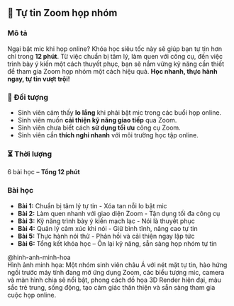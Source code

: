 ## 📌 Tự tin Zoom họp nhóm

### Mô tả  
Ngại bật mic khi họp online? Khóa học siêu tốc này sẽ giúp bạn tự tin hơn chỉ trong **12 phút**. Từ việc chuẩn bị tâm lý, làm quen với công cụ, đến việc trình bày ý kiến một cách thuyết phục, bạn sẽ nắm vững kỹ năng cần thiết để tham gia Zoom họp nhóm một cách hiệu quả. **Học nhanh, thực hành ngay, tự tin vượt trội!**

### 🎯 Đối tượng  
- Sinh viên cảm thấy **lo lắng** khi phải bật mic trong các buổi họp online.
- Sinh viên muốn **cải thiện kỹ năng giao tiếp** qua Zoom.
- Sinh viên chưa biết cách **sử dụng tối ưu** công cụ Zoom.
- Sinh viên cần **thích nghi nhanh** với môi trường học tập online.

### ⏳ Thời lượng  
6 bài học – **Tổng 12 phút**

### Bài học  
- **Bài 1:** Chuẩn bị tâm lý tự tin - Xóa tan nỗi lo bật mic  
- **Bài 2:** Làm quen nhanh với giao diện Zoom - Tận dụng tối đa công cụ  
- **Bài 3:** Kỹ năng trình bày ý kiến mạch lạc - Nói là thuyết phục  
- **Bài 4:** Quản lý cảm xúc khi nói - Giữ bình tĩnh, nâng cao tự tin  
- **Bài 5:** Thực hành nói thử - Phản hồi và cải thiện ngay lập tức  
- **Bài 6:** Tổng kết khóa học – Ôn lại kỹ năng, sẵn sàng họp nhóm tự tin

@hinh-anh-minh-hoa  
Hình ảnh minh họa: Một nhóm sinh viên châu Á với nét mặt tự tin, hào hứng ngồi trước máy tính đang mở ứng dụng Zoom, các biểu tượng mic, camera và màn hình chia sẻ nổi bật, phong cách đồ họa 3D Render hiện đại, màu sắc trẻ trung, sống động, tạo cảm giác thân thiện và sẵn sàng tham gia cuộc họp online.